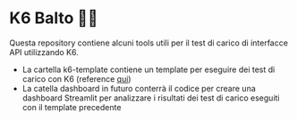 # K6 Balto 🐕‍🦺
Questa repository contiene alcuni tools utili per il test di carico di interfacce API utilizzando K6. <br/>
* La cartella k6-template contiene un template per eseguire dei test di carico con K6 (reference [qui](https://k6.io))
* La catella dashboard in futuro conterrà il codice per creare una dashboard Streamlit per analizzare i risultati dei test di carico eseguiti con il template precedente
